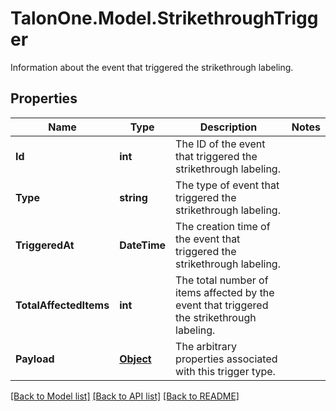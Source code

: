 # TalonOne.Model.StrikethroughTrigger
Information about the event that triggered the strikethrough labeling.
## Properties

Name | Type | Description | Notes
------------ | ------------- | ------------- | -------------
**Id** | **int** | The ID of the event that triggered the strikethrough labeling. | 
**Type** | **string** | The type of event that triggered the strikethrough labeling. | 
**TriggeredAt** | **DateTime** | The creation time of the event that triggered the strikethrough labeling. | 
**TotalAffectedItems** | **int** | The total number of items affected by the event that triggered the strikethrough labeling. | 
**Payload** | [**Object**](.md) | The arbitrary properties associated with this trigger type. | 

[[Back to Model list]](../README.md#documentation-for-models) [[Back to API list]](../README.md#documentation-for-api-endpoints) [[Back to README]](../README.md)

